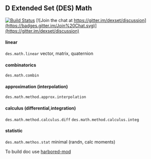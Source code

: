 ## D Extended Set (DES) Math
[![Build Status](https://travis-ci.org/dexset/desmath.svg?branch=master)](https://travis-ci.org/dexset/desmath)
[![Join the chat at https://gitter.im/dexset/discussion](https://badges.gitter.im/Join%20Chat.svg)](https://gitter.im/dexset/discussion)

#### linear
`des.math.linear` vector, matrix, quaternion

#### combinatorics
`des.math.combin`

#### approximation (interpolation)
`des.math.method.approx.interpolation`

#### calculus (differential,integration)
`des.math.method.calculus.diff`
`des.math.method.calculus.integ`

#### statistic
`des.math.methos.stat` minimal (randn, calc moments)

To build doc use [harbored-mod](https://github.com/kiith-sa/harbored-mod)
